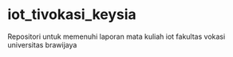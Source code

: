 # iot_tivokasi_keysia
Repositori untuk memenuhi laporan mata kuliah iot fakultas vokasi universitas brawijaya
